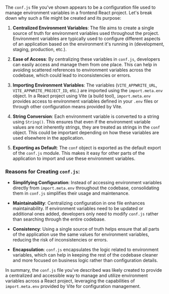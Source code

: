 The `conf.js` file you've shown appears to be a configuration file used to manage environment variables in a frontend React project. Let's break down why such a file might be created and its purpose:

1. **Centralized Environment Variables**: The file aims to create a single source of truth for environment variables used throughout the project. Environment variables are typically used to configure different aspects of an application based on the environment it's running in (development, staging, production, etc.).

2. **Ease of Access**: By centralizing these variables in `conf.js`, developers can easily access and manage them from one place. This can help in avoiding scattered references to environment variables across the codebase, which could lead to inconsistencies or errors.

3. **Importing Environment Variables**: The variables (`VITE_APPWRITE_URL`, `VITE_APPWRITE_PROJECT_ID`, etc.) are imported using the `import.meta.env` object. In a React project using Vite (a build tool), `import.meta.env` provides access to environment variables defined in your `.env` files or through other configuration means provided by Vite.

4. **String Conversion**: Each environment variable is converted to a string using `String()`. This ensures that even if the environment variable values are not inherently strings, they are treated as strings in the `conf` object. This could be important depending on how these variables are used elsewhere in the application.

5. **Exporting as Default**: The `conf` object is exported as the default export of the `conf.js` module. This makes it easy for other parts of the application to import and use these environment variables.

### Reasons for Creating `conf.js`:

- **Simplifying Configuration**: Instead of accessing environment variables directly from `import.meta.env` throughout the codebase, consolidating them in `conf.js` simplifies their usage and maintenance.

- **Maintainability**: Centralizing configuration in one file enhances maintainability. If environment variables need to be updated or additional ones added, developers only need to modify `conf.js` rather than searching through the entire codebase.

- **Consistency**: Using a single source of truth helps ensure that all parts of the application use the same values for environment variables, reducing the risk of inconsistencies or errors.

- **Encapsulation**: `conf.js` encapsulates the logic related to environment variables, which can help in keeping the rest of the codebase cleaner and more focused on business logic rather than configuration details.

In summary, the `conf.js` file you've described was likely created to provide a centralized and accessible way to manage and utilize environment variables across a React project, leveraging the capabilities of `import.meta.env` provided by Vite for configuration management.
